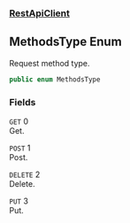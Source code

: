 ### [RestApiClient](./RestApiClient.md 'RestApiClient')
## MethodsType Enum
Request method type.  
```csharp
public enum MethodsType
```
### Fields
<a name='RestApiClient-MethodsType-GET'></a>
`GET` 0  
Get.  
  
<a name='RestApiClient-MethodsType-POST'></a>
`POST` 1  
Post.  
  
<a name='RestApiClient-MethodsType-DELETE'></a>
`DELETE` 2  
Delete.  
  
<a name='RestApiClient-MethodsType-PUT'></a>
`PUT` 3  
Put.  
  
